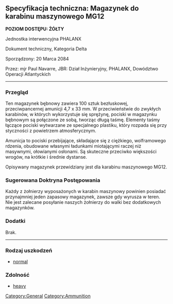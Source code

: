 ## Specyfikacja techniczna: Magazynek do karabinu maszynowego MG12

**POZIOM DOSTĘPU: ŻÓŁTY**

Jednostka interwencyjna PHALANX

Dokument techniczny, Kategoria Delta

Sporządzony: 20 Marca 2084

Przez: mjr Paul Navarre, JBR: Dział Inżynieryjny, PHALANX, Dowództwo
Operacji Atlantyckich

------------------------------------------------------------------------

### Przegląd

Ten magazynek bębnowy zawiera 100 sztuk bezłuskowej, przeciwpancernej
amunicji 4,7 x 33 mm. W przeciwieństwie do zwykłych karabinów, w których
wykorzystuje się sprężynę, pociski w magazynku bębnowym są połączone ze
sobą, tworząc długą taśmę. Elementy taśmy łączące pociski wytwarzane ze
specjalnego plastiku, który rozpada się przy styczności z powietrzem
atmosferycznym.

Amunicja to pociski przebijające, składające się z ciężkiego,
wolframowego rdzenia, obudowane własnymi ładunkami miotającymi raczej
niż masywnymi, ołowianymi osłonami. Są skuteczne przeciwko większości
wrogów, na krótkie i średnie dystanse.

Opisywany magazynek przewidziany jest dla karabinu maszynowego MG12.

### Sugerowana Doktryna Postępowania

Każdy z żołnierzy wyposażonych w karabin maszynowy powinien posiadać
przynajmniej jeden zapasowy magazynek, zawsze gdy wyrusza w teren. Nie
jest zalecane posyłanie naszych żołnierzy do walki bez dodatkowych
magazynków.

### Dodatki

Brak.

------------------------------------------------------------------------

### Rodzaj uszkodzeń

- [normal](Damage/normal "wikilink")

### Zdolność

- [heavy](Skills/heavy "wikilink")

[Category:General](Category:General "wikilink")
[Category:Ammunition](Category:Ammunition "wikilink")